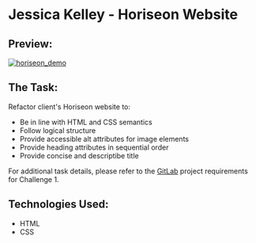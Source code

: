 # Jessica Kelley - Horiseon Website

## Preview:

[![horiseon_demo](docs/website_preview.gif)](https://media.giphy.com/media/EAebOmfbxiVpCKmK73/giphy.gif)

## The Task:

Refactor client's Horiseon website to:

- Be in line with HTML and CSS semantics
- Follow logical structure
- Provide accessible alt attributes for image elements
- Provide heading attributes in sequential order
- Provide concise and descriptibe title

For additional task details, please refer to the [GitLab](https://ucb.bootcampcontent.com/UCB-Coding-Bootcamp/ucb-virt-bo-fsf-pt-04-2021-u-b/tree/master/01-HTML-Git-CSS/02-Challenge) project requirements for Challenge 1.

## Technologies Used:

- HTML
- CSS
